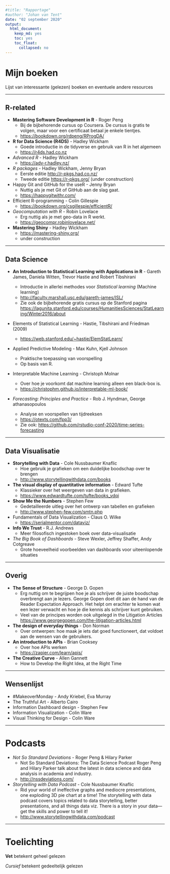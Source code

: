 ```yaml
---
#title: "Rapportage"
#author: "Johan van Tent"
date: "02 september 2020"
output:
  html_document: 
    keep_md: yes
    toc: yes
    toc_float:
      collapsed: no
---
```


# Mijn boeken

Lijst van interessante (gelezen) boeken en eventuele andere resources

---

## R-related

- **Mastering Software Development in R** - Roger Peng
    - Bij de bijbehorende cursus op Coursera. De cursus is gratis te volgen, maar voor een certificaat betaal je enkele tientjes.
    - <https://bookdown.org/rdpeng/RProgDA/>
- **R for Data Science (R4DS)** - Hadley Wickham
    - Goede introductie in de tidyverse en gebruik van R in het algemeen
    - <https://r4ds.had.co.nz>
- *Advanced R* - Hadley Wickham
    - <https://adv-r.hadley.nz/>
- *R packages* - Hadley Wickham, Jenny Bryan
    - Eerste editie <http://r-pkgs.had.co.nz/> 
    - Tweede editie <https://r-pkgs.org/> (under construction)
- Happy Git and GitHub for the useR - Jenny Bryan
    - Nuttig als je met Git of GitHub aan de slag gaat.
    - <https://happygitwithr.com/>
- Efficient R-programming - Colin Gillespie
    - <https://bookdown.org/csgillespie/efficientR/>
- *Geocomputation with R* - Robin Lovelace
    - Erg nuttig als je met geo-data in R werkt.
    - <https://geocompr.robinlovelace.net/>
- **Mastering Shiny** - Hadley Wickham
    - <https://mastering-shiny.org/>
    - under construction

---

## Data Science

-  **An Introduction to Statistical Learning with Applications in R** -  Gareth James, Daniela Witten, Trevor Hastie and Robert Tibshirani
    - Introductie in allerlei methodes voor *Statistical learning* (Machine learning)
    - <http://faculty.marshall.usc.edu/gareth-james/ISL/>
    - Zie ook de bijbehorende gratis cursus op de Stanford pagina
    <https://lagunita.stanford.edu/courses/HumanitiesSciences/StatLearning/Winter2016/about>
- Elements of Statistical Learning - Hastie, Tibshirani and Friedman (2009)
    - <https://web.stanford.edu/~hastie/ElemStatLearn/>
- Applied Predictive Modeling - Max Kuhn, Kjell Johnson
    - Praktische toepassing van voorspelling
    - Op basis van R.
- Interpretable Machine Learning - Christoph Molnar
    - Over hoe je voorkomt dat machine learning alleen een black-box is.
    - <https://christophm.github.io/interpretable-ml-book/>
    
- *Forecasting: Principles and Practice* - Rob J. Hyndman, George athanasopoulos
    - Analyse en voorspellen van tijdreeksen
    - <https://otexts.com/fpp3/>
    - Zie ook: <https://github.com/rstudio-conf-2020/time-series-forecasting>

---

## Data Visualisatie

- **Storytelling with Data** - Cole Nussbaumer Knaflic
    - Hoe gebruik je grafieken om een duidelijke boodschap over te brengen
    - <http://www.storytellingwithdata.com/books>
- **The visual display of quantitative information** - Edward Tufte
    - Klassieker over het weergeven van data in grafieken.
    - <https://www.edwardtufte.com/tufte/books_vdqi>
- **Show Me the Numbers** - Stephen Few
    - Gedetailleerde uitleg over het ontwerp van tabellen en grafieken
    - <http://www.stephen-few.com/smtn.php>
- Fundamentals of Data Visualization - Claus O. Wilke
    - <https://serialmentor.com/dataviz/>
- **Info We Trust** - R.J. Andrews
    - Meer filosofisch ingestoken boek over data-visualisatie
- *The Big Book of Dashboards* - Steve Wexler, Jeffrey Shaffer, Andy Cotgreave
    - Grote hoeveelheid voorbeelden van dashboards voor uiteenlopende situaties



---

## Overig

- **The Sense of Structure** - George D. Gopen
    - Erg nuttig om te begrijpen hoe je als schrijver de juiste boodschap overbrengt aan je lezers. George Gopen doet dit aan de hand van de Reader Expectation Approach. Het helpt om erachter te komen wat een lezer verwacht en hoe je die kennis als schrijver kunt gebruiken.
    - Veel van de principes worden ook uitgelegd in the Litigation Articles <https://www.georgegopen.com/the-litigation-articles.html>
- **The design of everyday things** - Don Norman
    - Over ontwerpen: hoe maak je iets dat goed functioneert, dat voldoet aan de wensen van de gebruikers.
- **An introduction to APIs** - Brian Cooksey
    - Over hoe APIs werken
    - <https://zapier.com/learn/apis/>
- **The Creative Curve** - Allen Gannett
    - How to Develop the Right Idea, at the Right Time


---

## Wensenlijst

- #MakeoverMonday - Andy Kriebel, Eva Murray
- The Truthful Art - Alberto Cairo
- Information Dashboard design - Stephen Few
- Information Visualization - Colin Ware
- Visual Thinking for Design - Colin Ware

---

# Podcasts

- *Not So Standard Deviations* - Roger Peng & Hilary Parker
    - Not So Standard Deviations: The Data Science Podcast Roger Peng and Hilary Parker talk about the latest in data science and data analysis in academia and industry.
    - <http://nssdeviations.com/>
- *Storytelling with Data Podcast* - Cole Nussbaumer Knaflic
    - Rid your world of ineffective graphs and mediocre presentations, one exploding 3D pie chart at a time! The storytelling with data podcast covers topics related to data storytelling, better presentations, and all things data viz. There is a story in your data—get the skills and power to tell it!
    - <http://www.storytellingwithdata.com/podcast>
    
---

# Toelichting
    
**Vet** betekent geheel gelezen

*Cursief* betekent gedeeltelijk gelezen
